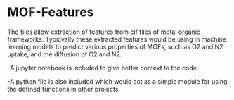 # MOF-Features
The files allow extraction of features from cif files of metal organic frameworks. Typicvally these extracted features would be using in machine learning models to predict various properties of MOFs, such as O2 and N2 uptake, and the diffusion of O2 and N2. 

-A jupyter notebook is included to give better context to the code. 

-A python  file is also included which would act as a simple module for using the defined functions in other projects.
